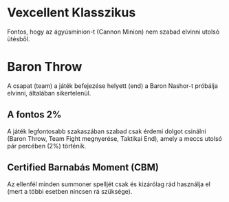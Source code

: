 # Vexcellent Klasszikus 
Fontos, hogy az ágyúsminion-t (Cannon Minion) nem szabad elvinni utolsó ütésből.

# Baron Throw
A csapat (team) a játék befejezése helyett (end) a Baron Nashor-t próbálja elvinni, általában sikertelenül.

## A fontos 2%
A játék legfontosabb szakaszában szabad csak érdemi dolgot csinálni (Baron Throw, Team Fight megnyerése, Taktikai End), amely a meccs utolsó pár percében (2%) történik.

## Certified Barnabás Moment (CBM)
Az ellenfél minden summoner spelljét csak és kizárólag rád használja el (mert a többi esetben nincsen rá szüksége).
